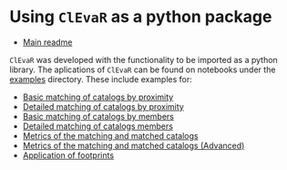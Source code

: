 # Using `ClEvaR` as a python package

* [Main readme](README.md)

`ClEvaR` was developed with the functionality to be imported as a python library.
The aplications of `ClEvaR` can be found on notebooks under the [examples](https://github.com/LSSTDESC/clevar/tree/main/examples) directory.
These include examples for:

- [Basic matching of catalogs by proximity](examples/proximity_matching.ipynb)
- [Detailed matching of catalogs by proximity](examples/proximity_matching_detailed.ipynb)
- [Basic matching of catalogs by members](examples/membership_matching.ipynb)
- [Detailed matching of catalogs members](examples/membership_matching_detailed.ipynb)
- [Metrics of the matching and matched catalogs](examples/match_metrics.ipynb)
- [Metrics of the matching and matched catalogs (Advanced)](examples/match_metrics_advanced.ipynb)
- [Application of footprints](examples/footprint.ipynb)
